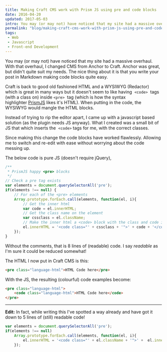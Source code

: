 ```yaml
---
title: Making Craft CMS work with Prism JS using pre and code blocks
date: 2016-04-20
updated: 2017-05-03
intro: You may (or may not) have noticed that my site had a massive overhaul. With that overhaul, I changed CMS from Anchor to Craft.
permalink: "blog/making-craft-cms-work-with-prism-js-using-pre-and-code-blocks/"
tags:
 - Web
 - Javascript
 - Front-end Development
---
```


You may (or may not) have noticed that my site had a massive overhaul. With that overhaul, I changed CMS from Anchor to Craft. Anchor was great, but didn't quite suit my needs. The nice thing about it is that you write your post in Markdown making code blocks quite easy. 

Craft is back to good old fashioned HTML and a WYSIWYG (Redactor) which is great in many ways but it doesn't seem to like having  `<code>`  tags (with a class on) inside `<pre>`  tag (which is how the syntax highlighter [PrismJS](http://prismjs.com/) likes it's HTML). When putting in the code, the WYSIWYG would mangle the HTML blocks.

Instead of trying to rip the editor apart, I came up with a javascript based solution (as the plugin needs JS anyway). What I created was a small bit of JS that which inserts the  `<code>` tags for me, with the correct classes.

Since making this change the code blocks have worked flawlessly. Allowing me to switch and re-edit with ease without worrying about the code messing up.

The below code is pure JS (doesn't require jQuery),

```js
/**
 * PrismJS happy <pre> blocks
 */
// Check a pre tag exists
var elements = document.querySelectorAll('pre');
if(elements !== null) {
	// For each of the <pre> elements
	Array.prototype.forEach.call(elements, function(el, i){
		// Get the inner html
		var code = el.innerHTML;
		// Get the class name on the element
		var cssclass = el.className;
		// Make the inner html a <code> block with the class and code inside
		el.innerHTML = '<code class="' + cssclass + '">' + code + '</code>';
	});
}
```

Without the comments, that is 8 lines of (readable) code. I say _readable_ as I'm sure it could be reduced somewhat!

The HTML I now put in Craft CMS is this:

```html
<pre class="language-html">HTML Code here</pre>
```

With the JS, the resulting (colourful) code examples become:

```html
<pre class="language-html">
	<code class="language-html">HTML Code here</code>
</pre>
```

---

**Edit:** In fact, while writing this I've spotted a way already and have got it down to 5 lines of (still) readable code!

```js
var elements = document.querySelectorAll('pre');
if(elements !== null)
	Array.prototype.forEach.call(elements, function(el, i){
		el.innerHTML = '<code class="' + el.className + '">' +  el.innerHTML + '</code>';
	});
```
